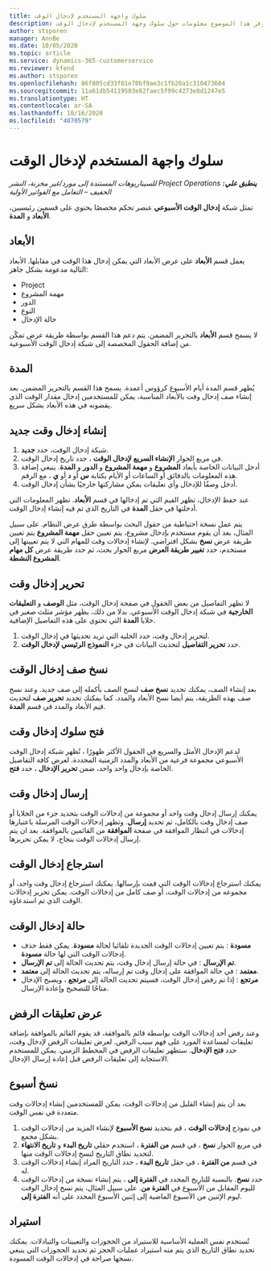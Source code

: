 ```yaml
---
title: سلوك واجهة المستخدم لإدخال الوقت
description: يوفر هذا الموضوع معلومات حول سلوك وجهة المستخدم لإدخال الوقت.
author: stsporen
manager: AnnBe
ms.date: 10/05/2020
ms.topic: article
ms.service: dynamics-365-customerservice
ms.reviewer: kfend
ms.author: stsporen
ms.openlocfilehash: 86f805cd33f81e70bf9ae3c1fb20a1c310473604
ms.sourcegitcommit: 11a61db54119503e82faec5f99c4273e8d1247e5
ms.translationtype: HT
ms.contentlocale: ar-SA
ms.lasthandoff: 10/16/2020
ms.locfileid: "4070579"
---
```

# <a name="time-entry-ui-behavior"></a>سلوك واجهة المستخدم لإدخال الوقت

_**ينطبق علي:** ‏‫Project Operations للسيناريوهات المستندة إلى مورد/غير مخزنة‬، ‏‫النشر الخفيف – التعامل مع الفواتير الأولية‬_


تمثل شبكة **إدخال الوقت الأسبوعي** عنصر تحكم مخصصًا يحتوي على قسمين رئيسيين، **الأبعاد** و **المدة**.

## <a name="dimensions"></a>الأبعاد
يعمل قسم **الأبعاد** على عرض الأبعاد التي يمكن إدخال هذا الوقت في مقابلها. الأبعاد التالية مدعومة بشكل جاهز:

  - Project
  - مهمة المشروع
  - الدور
  - النوع
  - حالة الإدخال

لا يسمح قسم **الأبعاد** بالتحرير المضمن. يتم دعم هذا القسم بواسطة طريقة عرض تمكّن من إضافة الحقول المخصصة إلى شبكة إدخال الوقت الأسبوعية.

## <a name="duration"></a>المدة
يُظهر قسم المدة أيام الأسبوع كرؤوس أعمدة. يسمح هذا القسم بالتحرير المضمن. بعد إنشاء صف إدخال وقت بالأبعاد المناسبة، يمكن للمستخدمين إدخال مقدار الوقت الذي يقضونه في هذه الأبعاد بشكل سريع.

## <a name="create-a-new-time-entry"></a>إنشاء إدخال وقت جديد

1. شبكة إدخال الوقت، حدد **جديد**. 
2. في مربع الحوار **الإنشاء السريع لإدخال الوقت** ، حدد تاريخ إدخال الوقت.
3. أدخل البيانات الخاصة بأبعاد **المشروع** و **مهمة المشروع** و **الدور** و **المدة**. ينبغي إضافة هذه المعلومات بالدقائق أو الساعات أو الأيام بكتابة **س** أو **د** أو **ي** ، مع الرقم. 
4. أدخل وصفًا للإدخال وأي تعليقات يمكن مشاركتها خارجيًا بشأن إدخال الوقت. 

عند حفظ الإدخال، تظهر القيم التي تم إدخالها في قسم **الأبعاد**. تظهر المعلومات التي أدخلتها في حقل **المدة** في التاريخ الذي تم فيه إنشاء إدخال الوقت.

يتم عمل نسخة احتياطية من حقول البحث بواسطة طرق عرض النظام. على سبيل المثال، بعد أن يقوم مستخدم بإدخال مشروع، يتم تعيين حقل **مهمة المشروع** يتم تعيين طريقة عرض **نسخ** بشكل افتراضي. لإنشاء إدخالات وقت للمهام التي لا يتم تعيينها إلى مستخدم، حدد **تغيير طريقة العرض** مربع الحوار بحث، ثم حدد طريقة عرض **كل مهام المشروع النشطة**.

## <a name="edit-a-time-entry"></a>تحرير إدخال وقت 
لا تظهر التفاصيل من بعض الحقول في صفحة إدخال الوقت، مثل **الوصف** و **التعليقات الخارجية** في شبكة إدخال الوقت الأسبوعي. بدلا من ذلك، يظهر مؤشر مثلث صغير في خلايا **المدة** التي تحتوي على هذه التفاصيل الإضافية. 

1. لتحرير إدخال وقت، حدد الخلية التي تريد تحديثها في إدخال الوقت.
2. حدد **تحرير التفاصيل** لتحديث البيانات في جزء **النموذج الرئيسي لإدخال الوقت**. 

## <a name="copy-a-time-entry-row"></a>نسخ صف إدخال الوقت
بعد إنشاء الصف، يمكنك تحديد **نسخ صف** لنسخ الصف بأكمله إلى صف جديد. وعند نسخ صف بهذه الطريقة، يتم أيضا نسخ الأبعاد والمدد. كما يمكنك تحديد **تحرير صف** لتحديث قيم الأبعاد والمدد في قسم **المدة**.

## <a name="open-a-time-entry-behavior"></a>فتح سلوك إدخال وقت
لدعم الإدخال الأمثل والسريع في الحقول الأكثر ظهورًا ، تُظهر شبكة إدخال الوقت الأسبوعي مجموعة فرعية من الأبعاد والمدد الزمنية المحددة. لعرض كافة التفاصيل الخاصة بإدخال واحد واحد، ضمن **تحرير الإدخال** ، حدد **فتح**.

## <a name="submit-a-time-entry"></a>إرسال إدخال وقت
يمكنك إرسال إدخال وقت واحد أو مجموعة من إدخالات الوقت بتحديد جزء من الخلايا أو صف إدخال وقت بالكامل، ثم تحديد **إرسال**. وتظهر إدخالات الوقت المرسلة باعتبارها إدخالات في انتظار الموافقة في صفحة **الموافقة** من القائمين بالموافقة. بعد ان يتم إرسال إدخالات الوقت بنجاح، لا يمكن تحريرها.

## <a name="recall-a-time-entry"></a>استرجاع إدخال الوقت
يمكنك استرجاع إدخالات الوقت التي قمت بإرسالها. يمكنك استرجاع إدخال وقت واحد، أو مجموعه من إدخالات الوقت، أو صف كامل من إدخالات الوقت. يمكن تحرير إدخالات الوقت الذي تم استدعاؤه.

## <a name="time-entry-status"></a>حالة إدخال الوقت

- **مسودة** : يتم تعيين إدخالات الوقت الجديدة تلقائيا لحالة **مسودة**. يمكن فقط حذف إدخالات الوقت التي لها حالة **مسودة**.
- **تم الإرسال** : في حالة إرسال إدخال وقت، يتم تحديث الحالة إلى **تم الإرسال**. 
- **معتمد** : في حالة الموافقة على إدخال وقت تم إرساله، يتم تحديث الحالة إلى **معتمد**. 
- **مرتجع** : إذا تم رفض إدخال الوقت، فسيتم تحديث الحالة إلى **مرتجع** ، ويصبح الإدخال متاحًا للتصحيح وإعادة الإرسال. 

## <a name="view-rejection-comments"></a>عرض تعليقات الرفض
وعند رفض أحد إدخالات الوقت بواسطة قائم بالموافقة، قد يقوم القائم بالموافقة بإضافة تعليقات لمساعدة المورد على فهم سبب الرفض. لعرض تعليقات الرفض لإدخال وقت، حدد **فتح الإدخال**. ستظهر تعليقات الرفض في المخطط الزمني. يمكن للمستخدم الاستجابة إلى تعليقات الرفض قبل إعادة إرسال الإدخال.

## <a name="copy-week"></a>نسخ أسبوع
بعد أن يتم إنشاء القليل من إدخالات الوقت، يمكن للمستخدمين إنشاء إدخالات وقت متعددة في نفس الوقت.

1. في نموذج **إدخالات الوقت** ، قم بتحديد **نسخ الأسبوع** لإنشاء المزيد من إدخالات الوقت بشكل مجمع. 
2. في مربع الحوار **نسخ** ، في قسم **من الفترة** ، استخدم حقلي **تاريخ البدء** و **تاريخ الانتهاء** لتحديد نطاق التاريخ لنسخ إدخالات الوقت منها. 
3. في قسم **من الفترة** ، في حقل **تاريخ البدء** ، حدد التاريخ المراد إنشاء إدخالات الوقت له. 
4. حدد **نسخ**. بالنسبة للتاريخ المحدد في **الفترة إلى** ، يتم إنشاء نسخة من إدخالات الوقت لليوم المقابل من الأسبوع في **الفترة من**. على سبيل المثال، يتم نسخ إدخال الوقت ليوم الإثنين من الأسبوع الماضية إلى إثنين الأسبوع المحدد على أنه **الفترة إلى**.

## <a name="import"></a>استيراد
تُستخدم نفس العملية الأساسية للاستيراد من الحجوزات والتعيينات والتبادلات. يمكنك تحديد نطاق التاريخ الذي يتم منه استيراد عمليات الحجز ثم تحديد الحجوزات التي ينبغي نسخها صراحة في إدخالات الوقت المسودة. 
